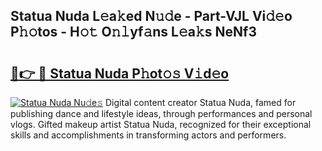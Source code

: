 ## Statua Nuda L𝚎a𝚔ed N𝚞𝚍e - Part-VJL Vi𝚍𝚎o P𝚑𝚘tos - H𝚘𝚝 O𝚗𝚕yf𝚊ns L𝚎a𝚔s NeNf3

# <h2><a href="http://kfcg480.oniu.top/?m=Statua+Nuda">🔗👉 🔴 Statua Nuda P𝚑ot𝚘𝚜 V𝚒d𝚎o</a></h2>

[![Statua Nuda Nu𝚍e𝚜](https://i.imgur.com/0qMVB7G.gif)](http://kfcg480.oniu.top/?m=Statua+Nuda)
Digital content creator Statua Nuda, famed for publishing dance and lifestyle ideas, through performances and personal vlogs. Gifted makeup artist Statua Nuda, recognized for their exceptional skills and accomplishments in transforming actors and performers.  
